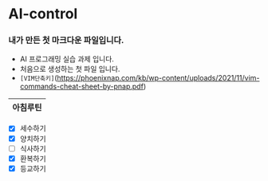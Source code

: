 # AI-control

### 내가 만든 첫 마크다운 파일입니다.

* AI 프로그래밍 실습 과제 입니다.
* 처음으로 생성하는 첫 파일 입니다.
* `[VIM단축키]`(https://phoenixnap.com/kb/wp-content/uploads/2021/11/vim-commands-cheat-sheet-by-pnap.pdf)

|아침루틴|
|--|
-  [x] 세수하기
-  [x] 양치하기
-  [ ] 식사하기
-  [x] 환복하기
-  [x] 등교하기 
